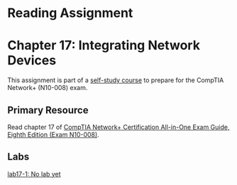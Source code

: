 # Reading Assignment
# Chapter 17: Integrating Network Devices
This assignment is part of a [self-study course](../README.md) to prepare for the CompTIA Network+ (N10-008) exam.
## Primary Resource
Read chapter 17 of [CompTIA Network+ Certification All-in-One Exam Guide, Eighth Edition (Exam N10-008)](https://www.amazon.com/CompTIA-Network-Certification-N10-008-Comptia/dp/1264269056).
## Labs
[lab17-1: No lab yet](lab17-1.md)</br>
